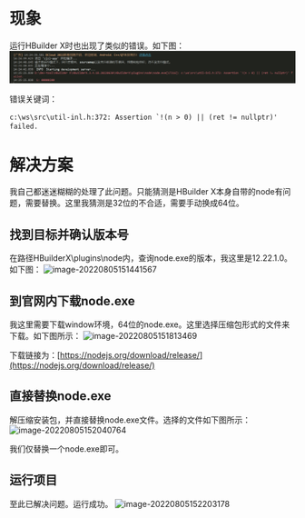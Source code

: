 

# 现象
运行HBuilder X时也出现了类似的错误。如下图：
![img](https://raw.githubusercontent.com/RuanZhongNan/img-store/main/img/image-20220727143320834.png)

错误关键词：
```
c:\ws\src\util-inl.h:372: Assertion `!(n > 0) || (ret != nullptr)' failed.
```



# 解决方案
我自己都迷迷糊糊的处理了此问题。只能猜测是HBuilder X本身自带的node有问题，需要替换。这里我猜测是32位的不合适，需要手动换成64位。

## 找到目标并确认版本号
在路径HBuilderX\plugins\node内，查询node.exe的版本，我这里是12.22.1.0。如下图：
![image-20220805151441567](D:\common-software\typora-img-temp-store\image-20220805151441567.png)


## 到官网内下载node.exe
我这里需要下载window环境，64位的node.exe。这里选择压缩包形式的文件来下载。如下图所示：
![image-20220805151813469](D:\common-software\typora-img-temp-store\image-20220805151813469.png)

下载链接为：[https://nodejs.org/download/release/](https://nodejs.org/download/release/)


## 直接替换node.exe
解压缩安装包，并直接替换node.exe文件。选择的文件如下图所示：
![image-20220805152040764](D:\common-software\typora-img-temp-store\image-20220805152040764.png)

我们仅替换一个node.exe即可。


## 运行项目
至此已解决问题。运行成功。
![image-20220805152203178](D:\common-software\typora-img-temp-store\image-20220805152203178.png)
